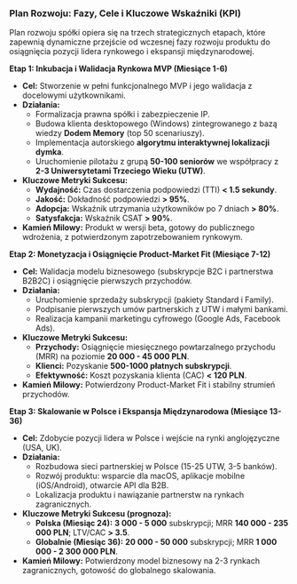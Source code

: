 ### **Plan Rozwoju: Fazy, Cele i Kluczowe Wskaźniki (KPI)**

Plan rozwoju spółki opiera się na trzech strategicznych etapach, które zapewnią dynamiczne przejście od wczesnej fazy rozwoju produktu do osiągnięcia pozycji lidera rynkowego i ekspansji międzynarodowej.

**Etap 1: Inkubacja i Walidacja Rynkowa MVP (Miesiące 1-6)**

*   **Cel:** Stworzenie w pełni funkcjonalnego MVP i jego walidacja z docelowymi użytkownikami.
*   **Działania:**
    *   Formalizacja prawna spółki i zabezpieczenie IP.
    *   Budowa klienta desktopowego (Windows) zintegrowanego z bazą wiedzy **Dodem Memory** (top 50 scenariuszy).
    *   Implementacja autorskiego **algorytmu interaktywnej lokalizacji dymka**.
    *   Uruchomienie pilotażu z grupą **50-100 seniorów** we współpracy z **2-3 Uniwersytetami Trzeciego Wieku (UTW)**.
*   **Kluczowe Metryki Sukcesu:**
    *   **Wydajność:** Czas dostarczenia podpowiedzi (TTI) **< 1.5 sekundy**.
    *   **Jakość:** Dokładność podpowiedzi **> 95%**.
    *   **Adopcja:** Wskaźnik utrzymania użytkowników po 7 dniach **> 80%**.
    *   **Satysfakcja:** Wskaźnik CSAT **> 90%**.
*   **Kamień Milowy:** Produkt w wersji beta, gotowy do publicznego wdrożenia, z potwierdzonym zapotrzebowaniem rynkowym.

**Etap 2: Monetyzacja i Osiągnięcie Product-Market Fit (Miesiące 7-12)**

*   **Cel:** Walidacja modelu biznesowego (subskrypcje B2C i partnerstwa B2B2C) i osiągnięcie pierwszych przychodów.
*   **Działania:**
    *   Uruchomienie sprzedaży subskrypcji (pakiety Standard i Family).
    *   Podpisanie pierwszych umów partnerskich z UTW i małymi bankami.
    *   Realizacja kampanii marketingu cyfrowego (Google Ads, Facebook Ads).
*   **Kluczowe Metryki Sukcesu:**
    *   **Przychody:** Osiągnięcie miesięcznego powtarzalnego przychodu (MRR) na poziomie **20 000 - 45 000 PLN**.
    *   **Klienci:** Pozyskanie **500-1000 płatnych subskrypcji**.
    *   **Efektywność:** Koszt pozyskania klienta (CAC) **< 120 PLN**.
*   **Kamień Milowy:** Potwierdzony Product-Market Fit i stabilny strumień przychodów.

**Etap 3: Skalowanie w Polsce i Ekspansja Międzynarodowa (Miesiące 13-36)**

*   **Cel:** Zdobycie pozycji lidera w Polsce i wejście na rynki anglojęzyczne (USA, UK).
*   **Działania:**
    *   Rozbudowa sieci partnerskiej w Polsce (15-25 UTW, 3-5 banków).
    *   Rozwój produktu: wsparcie dla macOS, aplikacje mobilne (iOS/Android), otwarcie API dla B2B.
    *   Lokalizacja produktu i nawiązanie partnerstw na rynkach zagranicznych.
*   **Kluczowe Metryki Sukcesu (prognoza):**
    *   **Polska (Miesiąc 24):** **3 000 - 5 000** subskrypcji; MRR **140 000 - 235 000 PLN**; LTV/CAC **> 3.5**.
    *   **Globalnie (Miesiąc 36):** **20 000 - 50 000** subskrypcji; MRR **1 000 000 - 2 300 000 PLN**.
*   **Kamień Milowy:** Potwierdzony model biznesowy na 2-3 rynkach zagranicznych, gotowość do globalnego skalowania.

